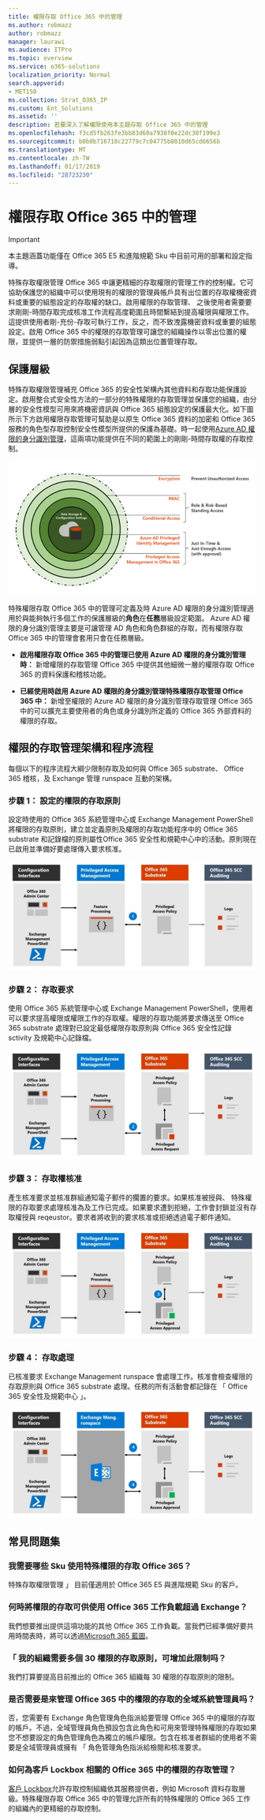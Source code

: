 ```yaml
---
title: 權限存取 Office 365 中的管理
ms.author: robmazz
author: robmazz
manager: laurawi
ms.audience: ITPro
ms.topic: overview
ms.service: o365-solutions
localization_priority: Normal
search.appverid:
- MET150
ms.collection: Strat_O365_IP
ms.custom: Ent_Solutions
ms.assetid: ''
description: 若要深入了解權限使用本主題存取 Office 365 中的管理
ms.openlocfilehash: f3cd5fb263fe3bb83d60a7938f0e22dc38f199e3
ms.sourcegitcommit: b0b0b716718c22779c7c04775b8010d65cd6656b
ms.translationtype: MT
ms.contentlocale: zh-TW
ms.lasthandoff: 01/17/2019
ms.locfileid: "28723230"
---
```

# <a name="privileged-access-management-in-office-365"></a>權限存取 Office 365 中的管理

> [!IMPORTANT]
> 本主題涵蓋功能僅在 Office 365 E5 和進階規範 Sku 中目前可用的部署和設定指導。

特殊存取權限管理 Office 365 中讓更精細的存取權限的管理工作的控制權。它可協助保護您的組織中可以使用現有的權限的管理員帳戶具有出位置的存取權機密資料或重要的組態設定的存取權的缺口。啟用權限的存取管理、 之後使用者需要要求剛剛-時間存取完成核准工作流程高度範圍且時間繫結到提高權限與權限工作。這提供使用者剛-充份-存取可執行工作，反之，而不致洩露機密資料或重要的組態設定。啟用 Office 365 中的權限的存取管理可讓您的組織操作以零出位置的權限，並提供一層的防禦措施弱點引起因為這類出位置管理存取。 

## <a name="layers-of-protection"></a>保護層級

特殊存取權限管理補充 Office 365 的安全性架構內其他資料和存取功能保護設定。啟用整合式安全性方法的一部分的特殊權限的存取管理並保護您的組織，由分層的安全性模型可用來將機密資訊與 Office 365 組態設定的保護最大化。如下圖所示下方啟用權限存取管理可幫助是以原生 Office 365 資料的加密和 Office 365 服務的角色型存取控制安全性模型所提供的保護為基礎。時一起使用[Azure AD 權限的身分識別管理](https://docs.microsoft.com/azure/active-directory/active-directory-privileged-identity-management-configure)，這兩項功能提供在不同的範圍上的剛剛-時間存取權的存取控制。

![Office 365 中的分層的保護](media/pam-layered-protection.png)

特殊權限存取 Office 365 中的管理可定義及時 Azure AD 權限的身分識別管理適用於與能夠執行多個工作的保護層級的**角色**在**任務**層級設定範圍。 Azure AD 權限的身分識別管理主要是可讓管理 AD 角色和角色群組的存取，而有權限存取 Office 365 中的管理會套用只會在任務層級。

- **啟用權限存取 Office 365 中的管理已使用 Azure AD 權限的身分識別管理時：** 新增權限的存取管理 Office 365 中提供其他細微一層的權限存取 Office 365 的資料保護和稽核功能。

- **已經使用時啟用 Azure AD 權限的身分識別管理特殊權限存取管理 Office 365 中：** 新增至權限的 Azure AD 權限的身分識別管理存取管理 Office 365 中的可以擴充主要使用者的角色或身分識別所定義的 Office 365 外部資料的權限的存取。  

## <a name="privileged-access-management-architecture-and-process-flow"></a>權限的存取管理架構和程序流程

每個以下的程序流程大綱少限制存取及如何與 Office 365 substrate、 Office 365 稽核，及 Exchange 管理 runspace 互動的架構。

### <a name="step-1-configuring-a-privileged-access-policy"></a>步驟 1： 設定的權限的存取原則

設定時使用的 Office 365 系統管理中心或 Exchange Management PowerShell 將權限的存取原則，建立並定義原則及權限的存取功能程序中的 Office 365 substrate 和記錄檔的原則屬性Office 365 安全性和規範中心中的活動。原則現在已啟用並準備好要處理傳入要求核准。

![步驟 1-建立原則](media/pam-step1-policy-creation.jpg)

### <a name="step-2-access-request"></a>步驟 2： 存取要求

使用 Office 365 系統管理中心或 Exchange Management PowerShell，使用者可以要求提高權限或權限工作的存取權。權限的存取功能將要求傳送至 Office 365 substrate 處理對已設定最低權限存取原則與 Office 365 安全性記錄 sctivity 及規範中心記錄檔。

![步驟 2-存取要求](media/pam-step2-access-request.jpg)

### <a name="step-3-access-approval"></a>步驟 3： 存取權核准

產生核准要求並核准群組通知電子郵件的擱置的要求。如果核准被授與、 特殊權限的存取要求處理核准為及工作已完成。如果要求遭到拒絕，工作會封鎖並沒有存取權授與 reqeustor。要求者將收到的要求核准或拒絕透過電子郵件通知。

![步驟 3-存取權核准](media/pam-step3-access-approval.jpg)

### <a name="step-4-access-processing"></a>步驟 4： 存取處理

已核准要求 Exchange Management runspace 會處理工作。核准會檢查權限的存取原則與 Office 365 substrate 處理。任務的所有活動會都記錄在 「 Office 365 安全性及規範中心 」。

![步驟 4-Access 處理](media/pam-step4-access-processing.jpg)

## <a name="frequently-asked-questions"></a>常見問題集

### <a name="what-skus-do-i-need-to-use-privileged-access-in-office-365"></a>我需要哪些 Sku 使用特殊權限的存取 Office 365？
特殊存取權限管理 」 目前僅適用於 Office 365 E5 與進階規範 Sku 的客戶。

### <a name="when-will-privileged-access-be-available-for-office-365-workloads-beyond-exchange"></a>何時將權限的存取可供使用 Office 365 工作負載超過 Exchange？
我們想要推出提供這項功能的其他 Office 365 工作負載。當我們已經準備好要共用時間表時，將可以透過[Microsoft 365 藍圖](https://www.microsoft.com/microsoft-365/roadmap)。

### <a name="my-organization-needs-more-than-30-privileged-access-polices-will-this-limit-be-increased"></a>「 我的組織需要多個 30 權限的存取原則，可增加此限制吗？

我們打算要提高目前推出的 Office 365 組織每 30 權限的存取原則的限制。

### <a name="do-i-need-to-be-a-global-admin-to-manage-privileged-access-in-office-365"></a>是否需要是來管理 Office 365 中的權限的存取的全域系統管理員吗？
否，您需要有 Exchange 角色管理角色指派給要管理 Office 365 中的權限的存取的帳戶。不過，全域管理員角色預設包含此角色和可用來管理特殊權限的存取如果您不想要設定的角色管理角色為獨立的帳戶權限。包含在核准者群組的使用者不需要是全域管理員或擁有 「 角色管理角色指派給檢閱和核准要求。 

### <a name="how-is-privileged-access-management-in-office-365-related-to-customer-lockbox"></a>如何為客戶 Lockbox 相關的 Office 365 中的權限的存取管理？
[客戶 Lockbox](https://docs.microsoft.com/office365/admin/manage/customer-lockbox-requests)允許存取控制組織依其服務提供者，例如 Microsoft 資料存取層級。特殊權限存取 Office 365 中的管理允許所有的特殊權限的 Office 365 工作的組織內的更精細的存取控制。
